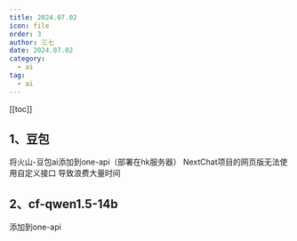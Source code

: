 ```yaml
---
title: 2024.07.02
icon: file
order: 3
author: 三七
date: 2024.07.02
category:
  - ai
tag:
  - ai
---
```


[[toc]]

## 1、豆包
将火山-豆包ai添加到one-api（部署在hk服务器）
NextChat项目的网页版无法使用自定义接口
导致浪费大量时间
## 2、cf-qwen1.5-14b
添加到one-api